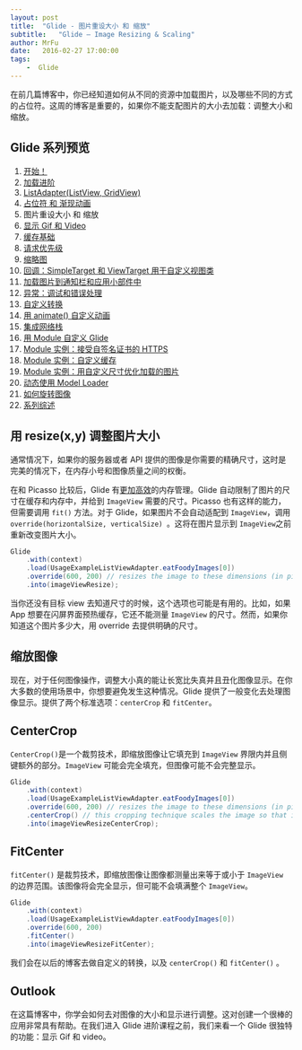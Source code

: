 ```yaml
---
layout: post
title:  "Glide - 图片重设大小 和 缩放"
subtitle:   "Glide — Image Resizing & Scaling"
author: MrFu
date:   2016-02-27 17:00:00
tags:
    -  Glide
---
```


在前几篇博客中，你已经知道如何从不同的资源中加载图片，以及哪些不同的方式的占位符。这周的博客是重要的，如果你不能支配图片的大小去加载：调整大小和缩放。

## Glide 系列预览

1. [开始！](http://mrfu.me/2016/02/27/Glide_Getting_Started/)
2. [加载进阶](http://mrfu.me/2016/02/27/Glide_Advanced_Loading/)
3. [ListAdapter(ListView, GridView)](http://mrfu.me/2016/02/27/Glide_ListAdapter_(ListView,_GridView)/)
4. [占位符 和 渐现动画](http://mrfu.me/2016/02/27/Glide_Placeholders_&_Fade_Animations/)
5. 图片重设大小 和 缩放
6. [显示 Gif 和 Video](http://mrfu.me/2016/02/27/Glide_Displaying_Gifs_&_Videos/)
7. [缓存基础](http://mrfu.me/2016/02/27/Glide_Caching_Basics/)
8. [请求优先级](http://mrfu.me/2016/02/27/Glide_Request_Priorities/)
9. [缩略图](http://mrfu.me/2016/02/27/Glide_Thumbnails/)
10. [回调：SimpleTarget 和 ViewTarget 用于自定义视图类](http://mrfu.me/2016/02/27/Glide_Callbacks_SimpleTarget_and_ViewTarget_for_Custom_View_Classes/)
11. [加载图片到通知栏和应用小部件中](http://mrfu.me/2016/02/27/Glide_Loading_Images_into_Notifications_and_AppWidgets/)
12. [异常：调试和错误处理](http://mrfu.me/2016/02/28/Glide_Exceptions-_Debugging_and_Error_Handling/)
13. [自定义转换](http://mrfu.me/2016/02/28/Glide_Custom_Transformations/)
14. [用 animate() 自定义动画](http://mrfu.me/2016/02/28/Glide_Custom_Animations_with_animate()/)
15. [集成网络栈](http://mrfu.me/2016/02/28/Glide_Integrating_Networking_Stacks/)
16. [用 Module 自定义 Glide](http://mrfu.me/2016/02/28/Glide_Customize_Glide_with_Modules/)
17. [Module 实例：接受自签名证书的 HTTPS](http://mrfu.me/2016/02/28/Glide_Module_Example_Accepting_Self-Signed_HTTPS_Certificates/)
18. [Module 实例：自定义缓存](http://mrfu.me/2016/02/28/Glide_Module_Example_Customize_Caching/)
19. [Module 实例：用自定义尺寸优化加载的图片](http://mrfu.me/2016/02/28/Glide_Module_Example_Optimizing/)
20. [动态使用 Model Loader](http://mrfu.me/2016/02/28/Glide_Dynamically_Use_Model_Loaders/)
21. [如何旋转图像](http://mrfu.me/2016/02/28/Glide_How_to_Rotate_Images/)
22. [系列综述](http://mrfu.me/2016/02/28/Glide_Series_Roundup/)

## 用 resize(x,y) 调整图片大小

通常情况下，如果你的服务器或者 API 提供的图像是你需要的精确尺寸，这时是完美的情况下，在内存小号和图像质量之间的权衡。

在和 Picasso 比较后，Glide 有[更加高效](http://inthecheesefactory.com/blog/get-to-know-glide-recommended-by-google/en)的内存管理。Glide 自动限制了图片的尺寸在缓存和内存中，并给到 `ImageView` 需要的尺寸。Picasso 也有这样的能力，但需要调用 `fit()` 方法。对于 Glide，如果图片不会自动适配到 `ImageView`，调用 `override(horizontalSize, verticalSize)
`。这将在图片显示到 `ImageView`之前重新改变图片大小。

```java
Glide
    .with(context)
    .load(UsageExampleListViewAdapter.eatFoodyImages[0])
    .override(600, 200) // resizes the image to these dimensions (in pixel). does not respect aspect ratio
    .into(imageViewResize);
```

当你还没有目标 view 去知道尺寸的时候，这个选项也可能是有用的。比如，如果 App 想要在闪屏界面预热缓存，它还不能测量 `ImageView` 的尺寸。然而，如果你知道这个图片多少大，用 override 去提供明确的尺寸。

## 缩放图像

现在，对于任何图像操作，调整大小真的能让长宽比失真并且丑化图像显示。在你大多数的使用场景中，你想要避免发生这种情况。Glide 提供了一般变化去处理图像显示。提供了两个标准选项：`centerCrop` 和 `fitCenter`。

## CenterCrop

`CenterCrop()`是一个裁剪技术，即缩放图像让它填充到 `ImageView` 界限内并且侧键额外的部分。`ImageView` 可能会完全填充，但图像可能不会完整显示。

```java
Glide
    .with(context)
    .load(UsageExampleListViewAdapter.eatFoodyImages[0])
    .override(600, 200) // resizes the image to these dimensions (in pixel)
    .centerCrop() // this cropping technique scales the image so that it fills the requested bounds and then crops the extra.
    .into(imageViewResizeCenterCrop);
```

## FitCenter

`fitCenter()` 是裁剪技术，即缩放图像让图像都测量出来等于或小于 `ImageView` 的边界范围。该图像将会完全显示，但可能不会填满整个 `ImageView`。

```java
Glide
    .with(context)
    .load(UsageExampleListViewAdapter.eatFoodyImages[0])
    .override(600, 200)
    .fitCenter() 
    .into(imageViewResizeFitCenter);
```

我们会在以后的博客去做自定义的转换，以及 `centerCrop()` 和 `fitCenter()` 。

## Outlook

在这篇博客中，你学会如何去对图像的大小和显示进行调整。这对创建一个很棒的应用非常具有帮助。在我们进入 Glide 进阶课程之前，我们来看一个 Glide 很独特的功能：显示 Gif 和 video。